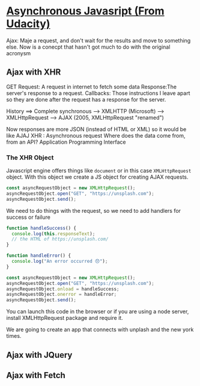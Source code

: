 # [Asynchronous Javasript (From Udacity)](https://classroom.udacity.com/nanodegrees/nd019/parts/c5795c43-ebd1-4da9-8af9-db1c95ccf9e4)

Ajax: Maje a request, and don't wait for the results and move to something else.
Now is a conecpt that hasn't got much to do with the original acronysm

## Ajax with XHR

GET Request: A request in internet to fetch some data
Response:The server's response to a request.
Callbacks: Those instructions I leave apart so they are done after the request has a response for the server.

History ==> Complete synchronous --> XMLHTTP (Microsoft) --> XMLHttpRequest --> AJAX (2005, XMLHttpRequest "renamed")

Now responses are more JSON (instead of HTML or XML) so it would be like AJAJ
XHR : Asynchronous request
Where does the data come from, from an API? Application Programming Interface

### The XHR Object

Javascript engine offers things like `document` or in this case `XMLHttpRequest` object.
With this object we create a JS object for creating AJAX requests.

```javascript
const asyncRequestObject = new XMLHttpRequest();
asyncRequestObject.open("GET", "https://unsplash.com");
asyncRequestObject.send();
```

We need to do things with the request, so we need to add handlers for success or failure

```javascript
function handleSuccess() {
  console.log(this.responseText);
  // the HTML of https://unsplash.com/
}

function handleError() {
  console.log("An error occurred 😞");
}

const asyncRequestObject = new XMLHttpRequest();
asyncRequestObject.open("GET", "https://unsplash.com");
asyncRequestObject.onload = handleSuccess;
asyncRequestObject.onerror = handleError;
asyncRequestObject.send();
```

You can launch this code in the browser or if you are using a node server,
install XMLHttpRequest package and require it.

We are going to create an app that connects with unplash and the new york times.

## Ajax with JQuery

## Ajax with Fetch
